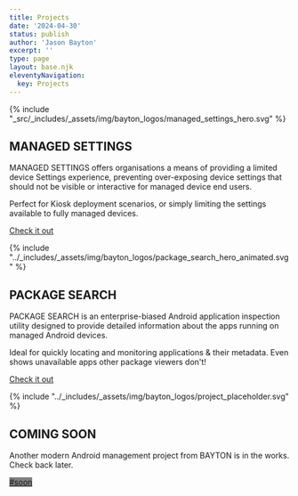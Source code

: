 ```yaml
---
title: Projects
date: '2024-04-30'
status: publish
author: 'Jason Bayton'
excerpt: ''
type: page
layout: base.njk
eleventyNavigation:
  key: Projects
---
```


<div class="projects-overview">
<div class="project-image">

{% include "_src/_includes/_assets/img/bayton_logos/managed_settings_hero.svg" %}

</div>
<div class="project-description">

## MANAGED SETTINGS

MANAGED SETTINGS offers organisations a means of providing a limited device Settings experience, preventing over-exposing device settings that should not be visible or interactive for managed device end users.

Perfect for Kiosk deployment scenarios, or simply limiting the settings available to fully managed devices. 

<a class="button" href="managed-settings">Check it out</a>

</div>

<div class="project-image">

{% include "../_includes/_assets/img/bayton_logos/package_search_hero_animated.svg" %}

</div>

<div class="project-description">

## PACKAGE SEARCH

PACKAGE SEARCH is an enterprise-biased Android application inspection utility designed to provide detailed information about the apps running on managed Android devices.

Ideal for quickly locating and monitoring applications & their metadata. Even shows unavailable apps other package viewers don't!

<a class="button" href="package-search">Check it out</a>

</div>

<div class="project-image">

{% include "../_includes/_assets/img/bayton_logos/project_placeholder.svg" %}

</div>
<div class="project-description">

## COMING SOON

Another modern Android management project from BAYTON is in the works. Check back later. 

<a class="button" style="background-color:grey; border-color:grey;" href="#">#soon</a>

</div>

</div>